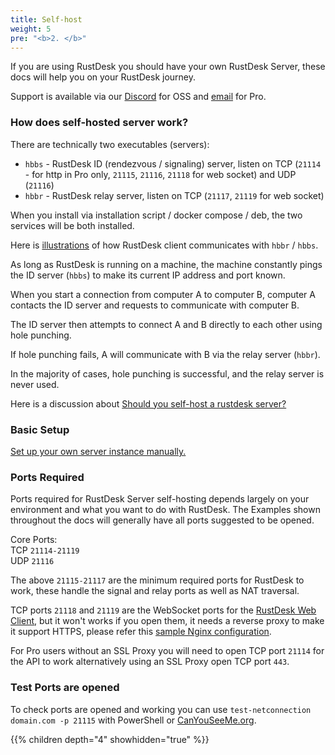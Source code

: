 ```yaml
---
title: Self-host
weight: 5
pre: "<b>2. </b>"
---
```


If you are using RustDesk you should have your own RustDesk Server, these docs will help you on your RustDesk journey.

Support is available via our [Discord](https://discord.com/invite/nDceKgxnkV) for OSS and [email](mailto:support@rustdesk.com) for Pro.

### How does self-hosted server work?

There are technically two executables (servers):

- `hbbs` - RustDesk ID (rendezvous / signaling) server, listen on TCP (`21114` - for http in Pro only, `21115`, `21116`, `21118` for web socket) and UDP (`21116`)
- `hbbr` - RustDesk relay server, listen on TCP (`21117`, `21119` for web socket)

When you install via installation script / docker compose / deb, the two services will be both installed.

Here is [illustrations](https://github.com/rustdesk/rustdesk/wiki/How-does-RustDesk-work%3F) of how RustDesk client communicates with `hbbr` / `hbbs`.

As long as RustDesk is running on a machine, the machine constantly pings the ID server (`hbbs`) to make its current IP address and port known.

When you start a connection from computer A to computer B, computer A contacts the ID server and requests to communicate with computer B.

The ID server then attempts to connect A and B directly to each other using hole punching.

If hole punching fails, A will communicate with B via the relay server (`hbbr`).

In the majority of cases, hole punching is successful, and the relay server is never used.

Here is a discussion about [Should you self-host a rustdesk server?](https://www.reddit.com/r/rustdesk/comments/1cr8kfv/should_you_selfhost_a_rustdesk_server/)

### Basic Setup

[Set up your own server instance manually.](https://rustdesk.com/docs/en/self-host/rustdesk-server-oss/install/#set-up-your-own-server-instance-manually)

### Ports Required

Ports required for RustDesk Server self-hosting depends largely on your environment and what you want to do with RustDesk. The Examples shown throughout the docs will generally have all ports suggested to be opened.

Core Ports: \
TCP `21114-21119` \
UDP `21116`

The above `21115-21117` are the minimum required ports for RustDesk to work, these handle the signal and relay ports as well as NAT traversal.

TCP ports `21118` and `21119` are the WebSocket ports for the [RustDesk Web Client](https://rustdesk.com/web/), but it won't works if you open them, it needs a reverse proxy to make it support HTTPS, please refer this [sample Nginx configuration](/docs/en/self-host/rustdesk-server-pro/faq/#8-add-websocket-secure-wss-support-for-the-id-server-and-relay-server-to-enable-secure-communication-for-the-web-client).

For Pro users without an SSL Proxy you will need to open TCP port `21114` for the API to work alternatively using an SSL Proxy open TCP port `443`.

### Test Ports are opened

To check ports are opened and working you can use `test-netconnection domain.com -p 21115` with PowerShell or [CanYouSeeMe.org](https://canyouseeme.org/).

{{% children depth="4" showhidden="true" %}}
